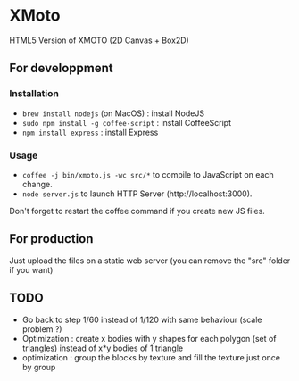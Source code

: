 XMoto
=====

HTML5 Version of XMOTO (2D Canvas + Box2D)

## For developpment

### Installation

 * ```brew install nodejs``` (on MacOS) : install NodeJS
 * ```sudo npm install -g coffee-script``` : install CoffeeScript
 * ```npm install express``` : install Express

### Usage

 * ```coffee -j bin/xmoto.js -wc src/*``` to compile to JavaScript on each change.
 * ```node server.js``` to launch HTTP Server (http://localhost:3000).

Don't forget to restart the coffee command if you create new JS files.

## For production

Just upload the files on a static web server (you can remove the "src" folder if you want)

## TODO

 * Go back to step 1/60 instead of 1/120 with same behaviour (scale problem ?)
 * Optimization : create x bodies with y shapes for each polygon (set of triangles) instead of x*y bodies of 1 triangle
 * optimization : group the blocks by texture and fill the texture just once by group

